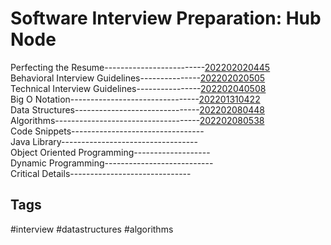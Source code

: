 # Software Interview Preparation: Hub Node
Perfecting the Resume-------------------------[202202020445](../202202020445) \
Behavioral Interview Guidelines---------------[202202020505](../202202020505) \
Technical Interview Guidelines----------------[202202040508](../202202040508) \
Big O Notation--------------------------------[202201310422](../202201310422) \
Data Structures-------------------------------[202202080448](../202202080448) \
Algorithms------------------------------------[202202080538](../202202080538) \
Code Snippets---------------------------------[](../) \
Java Library----------------------------------[](../) \
Object Oriented Programming-------------------[](../) \
Dynamic Programming---------------------------[](../) \
Critical Details------------------------------[](../) 


## Tags
#interview #datastructures #algorithms
